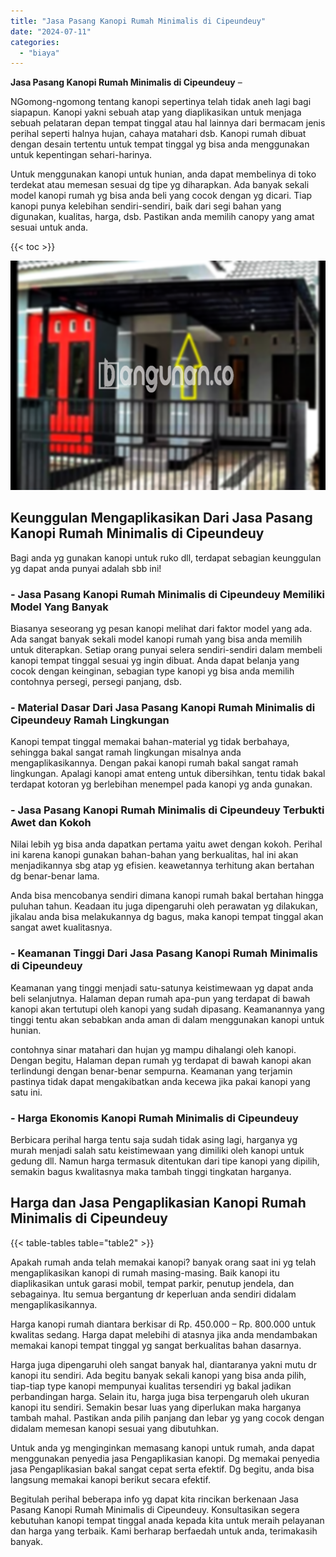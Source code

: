 ```yaml
---
title: "Jasa Pasang Kanopi Rumah Minimalis di Cipeundeuy"
date: "2024-07-11"
categories: 
  - "biaya"
---
```


**Jasa Pasang Kanopi Rumah Minimalis di Cipeundeuy** –

NGomong-ngomong tentang kanopi sepertinya telah tidak aneh lagi bagi siapapun. Kanopi yakni sebuah atap yang diaplikasikan untuk menjaga sebuah pelataran depan tempat tinggal atau hal lainnya dari bermacam jenis perihal seperti halnya hujan, cahaya matahari dsb. Kanopi rumah dibuat dengan desain tertentu untuk tempat tinggal yg bisa anda menggunakan untuk kepentingan sehari-harinya.

Untuk menggunakan kanopi untuk hunian, anda dapat membelinya di toko terdekat atau memesan sesuai dg tipe yg diharapkan. Ada banyak sekali model kanopi rumah yg bisa anda beli yang cocok dengan yg dicari. Tiap kanopi punya kelebihan sendiri-sendiri, baik dari segi bahan yang digunakan, kualitas, harga, dsb. Pastikan anda memilih canopy yang amat sesuai untuk anda.

{{< toc >}}

![Jasa Pasang Kanopi Rumah Minimalis di Cipeundeuy](/images/harga-kanopi-minimalis-61.png)

## Keunggulan Mengaplikasikan Dari Jasa Pasang Kanopi Rumah Minimalis di Cipeundeuy

Bagi anda yg gunakan kanopi untuk ruko dll, terdapat sebagian keunggulan yg dapat anda punyai adalah sbb ini!

### \- Jasa Pasang Kanopi Rumah Minimalis di Cipeundeuy Memiliki Model Yang Banyak

Biasanya seseorang yg pesan kanopi melihat dari faktor model yang ada. Ada sangat banyak sekali model kanopi rumah yang bisa anda memilih untuk diterapkan. Setiap orang punyai selera sendiri-sendiri dalam membeli kanopi tempat tinggal sesuai yg ingin dibuat. Anda dapat belanja yang cocok dengan keinginan, sebagian type kanopi yg bisa anda memilih contohnya persegi, persegi panjang, dsb.

### \- Material Dasar Dari Jasa Pasang Kanopi Rumah Minimalis di Cipeundeuy Ramah Lingkungan

Kanopi tempat tinggal memakai bahan-material yg tidak berbahaya, sehingga bakal sangat ramah lingkungan misalnya anda mengaplikasikannya. Dengan pakai kanopi rumah bakal sangat ramah lingkungan. Apalagi kanopi amat enteng untuk dibersihkan, tentu tidak bakal terdapat kotoran yg berlebihan menempel pada kanopi yg anda gunakan.

### \- Jasa Pasang Kanopi Rumah Minimalis di Cipeundeuy Terbukti Awet dan Kokoh

Nilai lebih yg bisa anda dapatkan pertama yaitu awet dengan kokoh. Perihal ini karena kanopi gunakan bahan-bahan yang berkualitas, hal ini akan menjadikannya sbg atap yg efisien. keawetannya terhitung akan bertahan dg benar-benar lama.

Anda bisa mencobanya sendiri dimana kanopi rumah bakal bertahan hingga puluhan tahun. Keadaan itu juga dipengaruhi oleh perawatan yg dilakukan, jikalau anda bisa melakukannya dg bagus, maka kanopi tempat tinggal akan sangat awet kualitasnya.

### \- Keamanan Tinggi Dari Jasa Pasang Kanopi Rumah Minimalis di Cipeundeuy

Keamanan yang tinggi menjadi satu-satunya keistimewaan yg dapat anda beli selanjutnya. Halaman depan rumah apa-pun yang terdapat di bawah kanopi akan tertutupi oleh kanopi yang sudah dipasang. Keamanannya yang tinggi tentu akan sebabkan anda aman di dalam menggunakan kanopi untuk hunian.

contohnya sinar matahari dan hujan yg mampu dihalangi oleh kanopi. Dengan begitu, Halaman depan rumah yg terdapat di bawah kanopi akan terlindungi dengan benar-benar sempurna. Keamanan yang terjamin pastinya tidak dapat mengakibatkan anda kecewa jika pakai kanopi yang satu ini.

### \- Harga Ekonomis Kanopi Rumah Minimalis di Cipeundeuy

Berbicara perihal harga tentu saja sudah tidak asing lagi, harganya yg murah menjadi salah satu keistimewaan yang dimiliki oleh kanopi untuk gedung dll. Namun harga termasuk ditentukan dari tipe kanopi yang dipilih, semakin bagus kwalitasnya maka tambah tinggi tingkatan harganya.

## Harga dan Jasa Pengaplikasian Kanopi Rumah Minimalis di Cipeundeuy

{{< table-tables table="table2" >}}

Apakah rumah anda telah memakai kanopi? banyak orang saat ini yg telah mengaplikasikan kanopi di rumah masing-masing. Baik kanopi itu diaplikasikan untuk garasi mobil, tempat parkir, penutup jendela, dan sebagainya. Itu semua bergantung dr keperluan anda sendiri didalam mengaplikasikannya.

Harga kanopi rumah diantara berkisar di Rp. 450.000 – Rp. 800.000 untuk kwalitas sedang. Harga dapat melebihi di atasnya jika anda mendambakan memakai kanopi tempat tinggal yg sangat berkualitas bahan dasarnya.

Harga juga dipengaruhi oleh sangat banyak hal, diantaranya yakni mutu dr kanopi itu sendiri. Ada begitu banyak sekali kanopi yang bisa anda pilih, tiap-tiap type kanopi mempunyai kualitas tersendiri yg bakal jadikan perbandingan harga. Selain itu, harga juga bisa terpengaruh oleh ukuran kanopi itu sendiri. Semakin besar luas yang diperlukan maka harganya tambah mahal. Pastikan anda pilih panjang dan lebar yg yang cocok dengan didalam memesan kanopi sesuai yang dibutuhkan.

Untuk anda yg menginginkan memasang kanopi untuk rumah, anda dapat menggunakan penyedia jasa Pengaplikasian kanopi. Dg memakai penyedia jasa Pengaplikasian bakal sangat cepat serta efektif. Dg begitu, anda bisa langsung memakai kanopi berikut secara efektif.

Begitulah perihal beberapa info yg dapat kita rincikan berkenaan Jasa Pasang Kanopi Rumah Minimalis di Cipeundeuy. Konsultasikan segera kebutuhan kanopi tempat tinggal anada kepada kita untuk meraih pelayanan dan harga yang terbaik. Kami berharap berfaedah untuk anda, terimakasih banyak.
